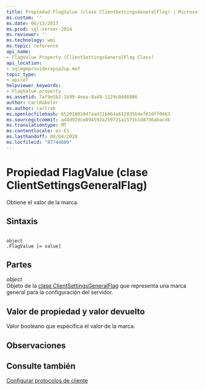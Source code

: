 ```yaml
---
title: Propiedad FlagValue (clase ClientSettingsGeneralFlag) | Microsoft Docs
ms.custom: ''
ms.date: 06/13/2017
ms.prod: sql-server-2014
ms.reviewer: ''
ms.technology: wmi
ms.topic: reference
api_name:
- FlagValue Property (ClientSettingsGeneralFlag Class)
api_location:
- sqlmgmproviderxpsp2up.mof
topic_type:
- apiref
helpviewer_keywords:
- FlagValue property
ms.assetid: 7af9e5b2-1b99-4eea-8a49-1129c0d46086
author: CarlRabeler
ms.author: carlrab
ms.openlocfilehash: 65201802047aad31bb64a612035b4ef610ff0463
ms.sourcegitcommit: ad4d92dce894592a259721a1571b1d8736abacdb
ms.translationtype: MT
ms.contentlocale: es-ES
ms.lasthandoff: 08/04/2020
ms.locfileid: "87744609"
---
```

# <a name="flagvalue-property-clientsettingsgeneralflag-class"></a>Propiedad FlagValue (clase ClientSettingsGeneralFlag)
  Obtiene el valor de la marca.  
  
## <a name="syntax"></a>Sintaxis  
  
```  
  
object  
.FlagValue [= value]  
```  
  
## <a name="parts"></a>Partes  
 *object*  
 Objeto de la [clase ClientSettingsGeneralFlag](clientsettingsgeneralflag-class.md) que representa una marca general para la configuración del servidor.  
  
## <a name="property-valuereturn-value"></a>Valor de propiedad y valor devuelto  
 Valor booleano que especifica el valor de la marca.  
  
## <a name="remarks"></a>Observaciones  
  
## <a name="see-also"></a>Consulte también  
 [Configurar protocolos de cliente](https://technet.microsoft.com/library/ms181035.aspx)  
  
  
